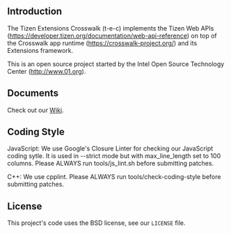 ## Introduction
The Tizen Extensions Crosswalk (t-e-c) implements the
Tizen Web APIs (https://developer.tizen.org/documentation/web-api-reference)
on top of the Crosswalk app runtime (https://crosswalk-project.org/) and
its Extensions framework.

This is an open source project started by the Intel Open Source Technology Center
(http://www.01.org).

## Documents
Check out our [Wiki](https://github.com/crosswalk-project/tizen-extensions-crosswalk/wiki).

## Coding Style
JavaScript: We use Google's Closure Linter for checking our JavaScript coding sytle.
It is used in --strict mode but with max_line_length set to 100 columns.
Please ALWAYS run tools/js_lint.sh before submitting patches.

C++: We use cpplint. Please ALWAYS run tools/check-coding-style before submitting patches.

## License
This project's code uses the BSD license, see our `LICENSE` file.

